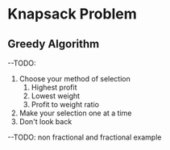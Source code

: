# Knapsack Problem

## Greedy Algorithm

\--TODO:

1. Choose your method of selection
   1. Highest profit
   2. Lowest weight
   3. Profit to weight ratio
2. Make your selection one at a time
3. &#x20;Don't look back

\--TODO: non fractional and fractional example
